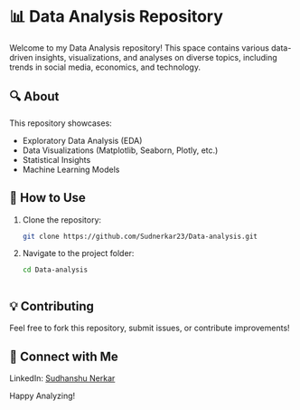 # 📊 Data Analysis Repository

Welcome to my Data Analysis repository! This space contains various data-driven insights, visualizations, and analyses on diverse topics, including trends in social media, economics, and technology.

## 🔍 About
This repository showcases:
- Exploratory Data Analysis (EDA)
- Data Visualizations (Matplotlib, Seaborn, Plotly, etc.)
- Statistical Insights
- Machine Learning Models

## 🚀 How to Use
1. Clone the repository:
   ```bash
   git clone https://github.com/Sudnerkar23/Data-analysis.git
   ```
2. Navigate to the project folder:
   ```bash
   cd Data-analysis



## 💡 Contributing
Feel free to fork this repository, submit issues, or contribute improvements!

## 📩 Connect with Me
LinkedIn: [Sudhanshu Nerkar](https://www.linkedin.com/in/sudhanshu-nerkar-746b25207/)

Happy Analyzing!
